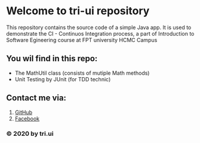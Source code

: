 # Welcome to tri-ui repository
This repository contains the source code of a simple Java app. It is used to demonstrate the CI - Continuos Integration process, a part of Introduction to Software Egineering course at FPT university HCMC Campus

## You wil find in this repo:
* The MathUtil class (consists of mutiple Math methods)
* Unit Testing by JUnit (for TDD technic)

## Contact me via:
1. [GitHub](http://github.com/tri-ui)
2. [Facebook](http://facebook.com/tri.ui.bis)
 
### © 2020 by tri.ui